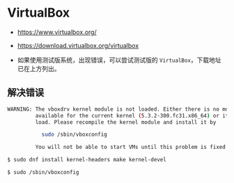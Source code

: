 # VirtualBox

* https://www.virtualbox.org/
* https://download.virtualbox.org/virtualbox

* 如果使用测试版系统，出现错误，可以尝试测试版的 `VirtualBox`，下载地址已在上方列出。

## 解决错误

```bash
WARNING: The vboxdrv kernel module is not loaded. Either there is no module
         available for the current kernel (5.3.2-300.fc31.x86_64) or it failed to
         load. Please recompile the kernel module and install it by

           sudo /sbin/vboxconfig

         You will not be able to start VMs until this problem is fixed.
```

```bash
$ sudo dnf install kernel-headers make kernel-devel

$ sudo /sbin/vboxconfig
```
